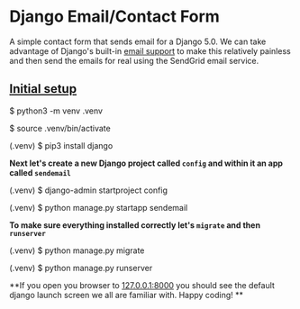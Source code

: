 
Django Email/Contact Form
=========================


A simple contact form that sends email for a Django 5.0. We can take advantage of Django's built-in [email support](https://docs.djangoproject.com/en/dev/topics/email/) to make this relatively painless and then send the emails for real using the SendGrid email service.

[Initial setup](#initial-setup)
-------------------------------


$ python3 \-m venv .venv

$ source .venv/bin/activate

(.venv) $ pip3 install django



**Next let's create a new Django project called `config` and within it an app called `sendemail`**

(.venv) $ django-admin startproject config

(.venv) $ python manage.py startapp sendemail



**To make sure everything installed correctly let's `migrate` and then `runserver`**

(.venv) $ python manage.py migrate

(.venv) $ python manage.py runserver


**If you open you browser to [127.0.0.1:8000](http://127.0.0.1:8000/) you should see the default django launch screen we all are familiar with. Happy coding!
**
